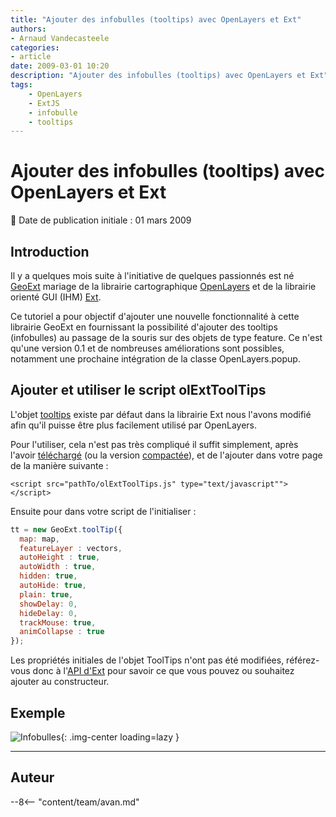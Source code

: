 ```yaml
---
title: "Ajouter des infobulles (tooltips) avec OpenLayers et Ext"
authors:
- Arnaud Vandecasteele
categories:
- article
date: 2009-03-01 10:20
description: "Ajouter des infobulles (tooltips) avec OpenLayers et Ext"
tags:
    - OpenLayers
    - ExtJS
    - infobulle
    - tooltips
---
```


# Ajouter des infobulles (tooltips) avec OpenLayers et Ext

:calendar: Date de publication initiale : 01 mars 2009

## Introduction

Il y a quelques mois suite à l'initiative de quelques passionnés est né [GeoExt](http://www.geoext.org/trac/geoext) mariage de la librairie cartographique [OpenLayers](http://openlayers.org/) et de la librairie orienté GUI (IHM) [Ext](http://extjs.com/).

Ce tutoriel a pour objectif d'ajouter une nouvelle fonctionnalité à cette librairie GeoExt en fournissant la possibilité d'ajouter des tooltips (infobulles) au passage de la souris sur des objets de type feature. Ce n'est qu'une version 0.1 et de nombreuses améliorations sont possibles, notamment une prochaine intégration de la classe OpenLayers.popup.

## Ajouter et utiliser le script olExtToolTips

L'objet [tooltips](http://extjs.com/deploy/dev/docs/output/Ext.ToolTip.html) existe par défaut dans la librairie Ext nous l'avons modifié afin qu'il puisse être plus facilement utilisé par OpenLayers.

Pour l'utiliser, cela n'est pas très compliqué il suffit simplement, après l'avoir [téléchargé](http://ks356007.kimsufi.com/arno/geotribu/applications/tutoriaux/tooltips_ext/olExtToolTips.js) (ou la version [compactée](http://ks356007.kimsufi.com/arno/geotribu/applications/tutoriaux/tooltips_ext/olExtToolTipsPacked.js)), et de l'ajouter dans votre page de la manière suivante :

`<script src="pathTo/olExtToolTips.js" type="text/javascript""></script>`

Ensuite pour dans votre script de l'initialiser :

```javascript
tt = new GeoExt.toolTip({  
  map: map,  
  featureLayer : vectors,  
  autoHeight : true,  
  autoWidth : true,  
  hidden: true,  
  autoHide: true,  
  plain: true,  
  showDelay: 0,  
  hideDelay: 0,  
  trackMouse: true,  
  animCollapse : true  
});
```

Les propriétés initiales de l'objet ToolTips n'ont pas été modifiées, référez-vous donc à l'[API d'Ext](http://extjs.com/deploy/dev/docs/) pour savoir ce que vous pouvez ou souhaitez ajouter au constructeur.

## Exemple

![Infobulles](https://cdn.geotribu.fr/img/articles-blog-rdp/articles/2009/tooltips_ext.png "Infobulles"){: .img-center loading=lazy }

----

## Auteur

--8<-- "content/team/avan.md"
